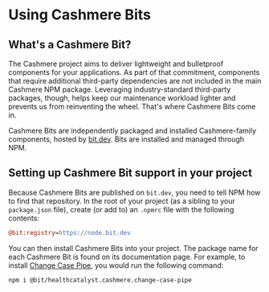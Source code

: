 # Using Cashmere Bits

## What's a Cashmere Bit?

The Cashmere project aims to deliver lightweight and bulletproof components for your applications.
As part of that commitment, components that require additional third-party dependencies are not
included in the main Cashmere NPM package. Leveraging industry-standard third-party packages, though,
helps keep our maintenance workload lighter and prevents us from reinventing the wheel. That's where
Cashmere Bits come in.

Cashmere Bits are independently packaged and installed Cashmere-family components, hosted by
[bit.dev](https://bit.dev/healthcatalyst/cashmere). Bits are installed and managed through NPM.

## Setting up Cashmere Bit support in your project

Because Cashmere Bits are published on `bit.dev`, you need to tell NPM how to find that repository.
In the root of your project (as a sibling to your `package.json` file), create (or add to) an `.npmrc`
file with the following contents:

```ini
@bit:registry=https://node.bit.dev
```

You can then install Cashmere Bits into your project. The package name for each Cashmere Bit is found
on its documentation page. For example, to install [Change Case Pipe](../bits/change-case-pipe), you
would run the following command:

```bash
npm i @bit/healthcatalyst.cashmere.change-case-pipe
```
